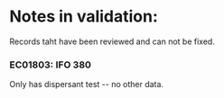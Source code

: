 # Notes in validation:

Records taht have been reviewed and can not be fixed.

### EC01803: IFO 380

Only has dispersant test -- no other data.




